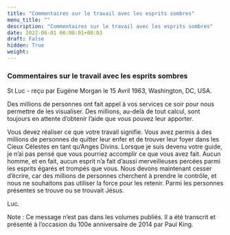 ```yaml
---
title: "Commentaires sur le travail avec les esprits sombres"
menu_title: ""
description: "Commentaires sur le travail avec les esprits sombres"
date: 2022-06-01 06:00:01+00:03
draft: False
hidden: True
weight:
---
```

### Commentaires sur le travail avec les esprits sombres

St Luc - reçu par Eugène Morgan le 15 Avril 1963, Washington, DC, USA.

Des millions de personnes ont fait appel à vos services ce soir pour nous permettre de les visualiser. Des millions, au-delà de tout calcul, sont toujours en attente d’obtenir l’aide que vous pouvez leur apporter.

Vous devez réaliser ce que votre travail signifie. Vous avez permis à des millions de personnes de quitter leur enfer et de trouver leur foyer dans les Cieux Célestes en tant qu’Anges Divins. Lorsque je suis devenu votre guide, je n’ai pas pensé que vous pourriez accomplir ce que vous avez fait. Aucun homme, et en fait, aucun esprit n’a fait d’aussi merveilleuses percées parmi les esprits égarés et trompés que vous. Nous devons maintenant cesser d’écrire, car des millions de personnes cherchent à prendre le contrôle, et nous ne souhaitons pas utiliser la force pour les retenir. Parmi les personnes présentes se trouve ou se trouvait Jésus.

Luc.

Note : Ce message n’est pas dans les volumes publiés. Il a été transcrit et présenté à l’occasion du 100e anniversaire de 2014 par Paul King.
